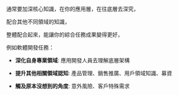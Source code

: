 通常要加深核心知識，在你的應用層，在往底層去深究，

配合其他不同領域的知識，

整體配合起來，能讓你的綜合任務成果變得更好，

例如軟體開發任務：

- **深化自身專業領域**: 應用開發人員去理解底層架構

- **提升其他相關領域認知**: 產品管理、銷售推廣、用戶領域知識、募資

- **觸及原本沒想到的角度**:  意外風險、客戶特殊需求
